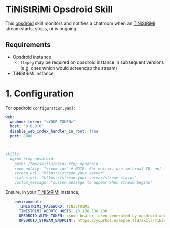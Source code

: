 # TiNiStRiMi Opsdroid Skill
This [opsdroid](https://github.com/opsdroid/opsdroid) skill monitors and notifies a chatroom when an [TiNiStRiMi](https://github.com/dud1337/TiNiStRiMi) stream starts, stops, or is ongoing.

## Requirements

* Opsdroid instance
    * `ffmpeg` may be required on opsdroid instance in subsequent versions (e.g. ones which would screencap the stream)
* TiNiStRiMi instance

# 1. Configuration
For opsdroid `configuration.yaml`:
```yaml
web:
  webhook-token: "<YOUR TOKEN>"
  host: '0.0.0.0'
  disable_web_index_handler_in_root: true
  port: 8080

...

skills:
  nginx_rtmp_opsdroid:
    path: /tmp/skills/nginx_rtmp_opsdroid
    room_notify: "<room id>" # NOTE: For matrix, use internal ID, not alias.
    stream_url: "https://stream.your.server"
    status_url: "https://stream.your.server/stream_status"
    custom_message: "custom message to appear when stream begins"
```

Ensure, in your [TiNiStRiMi](https://github.com/dud1337/TiNiStRiMi) instance,
```yaml
    environment:
      TINISTRIMI_PASSWORD: TiNiStRiMi
      TINISTRIMI_WEBRTC_HOSTS: 10.138.138.138
      OPSDROID_AUTH_TOKEN: <some bearer token generated by opsdroid webhook>
      OPSDROID_STREAM_ENDPOINT: https://yourbot.example.tld/skill/TiNiStRiMi-opsdroid/update
```
